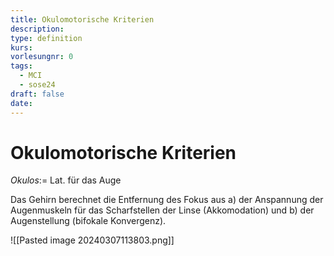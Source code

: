 ```yaml
---
title: Okulomotorische Kriterien
description: 
type: definition
kurs: 
vorlesungnr: 0
tags:
  - MCI
  - sose24
draft: false
date:
---
```

# Okulomotorische Kriterien

*Okulos*:= Lat. für das Auge

Das Gehirn berechnet die Entfernung des Fokus aus a) der Anspannung der Augenmuskeln für das Scharfstellen der Linse (Akkomodation) und b) der Augenstellung (bifokale Konvergenz).

![[Pasted image 20240307113803.png]]